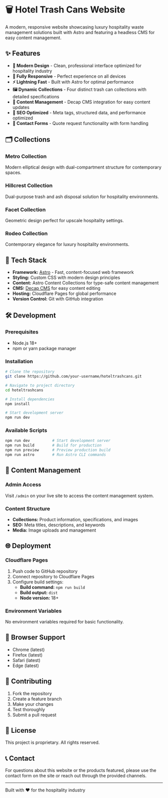 # 🗑️ Hotel Trash Cans Website

A modern, responsive website showcasing luxury hospitality waste management solutions built with Astro and featuring a headless CMS for easy content management.

## ✨ Features

- **🎨 Modern Design** - Clean, professional interface optimized for hospitality industry
- **📱 Fully Responsive** - Perfect experience on all devices
- **⚡ Lightning Fast** - Built with Astro for optimal performance
- **🖼️ Dynamic Collections** - Four distinct trash can collections with detailed specifications
- **📝 Content Management** - Decap CMS integration for easy content updates
- **🎯 SEO Optimized** - Meta tags, structured data, and performance optimized
- **📧 Contact Forms** - Quote request functionality with form handling

## 🗂️ Collections

### Metro Collection
Modern elliptical design with dual-compartment structure for contemporary spaces.

### Hillcrest Collection  
Dual-purpose trash and ash disposal solution for hospitality environments.

### Facet Collection
Geometric design perfect for upscale hospitality settings.

### Rodeo Collection
Contemporary elegance for luxury hospitality environments.

## 🚀 Tech Stack

- **Framework:** [Astro](https://astro.build/) - Fast, content-focused web framework
- **Styling:** Custom CSS with modern design principles
- **Content:** Astro Content Collections for type-safe content management
- **CMS:** [Decap CMS](https://decapcms.org/) for easy content editing
- **Hosting:** Cloudflare Pages for global performance
- **Version Control:** Git with GitHub integration

## 🛠️ Development

### Prerequisites
- Node.js 18+ 
- npm or yarn package manager

### Installation

```bash
# Clone the repository
git clone https://github.com/your-username/hoteltrashcans.git

# Navigate to project directory
cd hoteltrashcans

# Install dependencies
npm install

# Start development server
npm run dev
```

### Available Scripts

```bash
npm run dev          # Start development server
npm run build        # Build for production
npm run preview      # Preview production build
npm run astro        # Run Astro CLI commands
```

## 📝 Content Management

### Admin Access
Visit `/admin` on your live site to access the content management system.

### Content Structure
- **Collections:** Product information, specifications, and images
- **SEO:** Meta titles, descriptions, and keywords
- **Media:** Image uploads and management

## 🌐 Deployment

### Cloudflare Pages
1. Push code to GitHub repository
2. Connect repository to Cloudflare Pages
3. Configure build settings:
   - **Build command:** `npm run build`
   - **Build output:** `dist`
   - **Node version:** 18+

### Environment Variables
No environment variables required for basic functionality.

## 📱 Browser Support

- Chrome (latest)
- Firefox (latest) 
- Safari (latest)
- Edge (latest)

## 🤝 Contributing

1. Fork the repository
2. Create a feature branch
3. Make your changes
4. Test thoroughly
5. Submit a pull request

## 📄 License

This project is proprietary. All rights reserved.

## 📞 Contact

For questions about this website or the products featured, please use the contact form on the site or reach out through the provided channels.

---

Built with ❤️ for the hospitality industry 